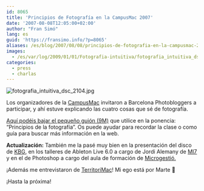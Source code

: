 ```yaml
---
id: 8065
title: 'Principios de Fotografía en la CampusMac 2007'
date: '2007-08-08T12:05:00+02:00'
author: "Fran Simó"
lang: es
guid: 'https://fransimo.info/?p=8065'
aliases: /es/blog/2007/08/08/principios-de-fotografia-en-la-campusmac-2007/
images:
  - /es/var/log/2009/01/01/Fotografia-intuitiva/fotografia_intuitiva_dsc_2104.jpg
categories:
  - press
  - charlas
---
```


![fotografia_intuitiva_dsc_2104.jpg](/es/var/log/2009/01/01/Fotografia-intuitiva/fotografia_intuitiva_dsc_2104.jpg)

Los organizadores de la [CampusMac](http://www.campusmac.info/) invitaron a Barcelona Photobloggers a participar, y ahí
estuve explicando las cuatro cosas que sé de fotografía.

[Aquí podéis bajar el pequeño guión (9M)](CampusMac2007_pdf.pdf "Ponencia CampusMac 2007")
que utilice en la ponencia: “Principios de la fotografía”. Os puede ayudar para recordar la clase o como guía para
buscar más información en la web. 

**Actualización:** También me la pasé muy bien en la presentación del disco
de [KBG](http://www.killbillg.com/), en los talleres de Ableton Live 6.0 a cargo de Jordi Alemany
de [MI7](http://www.mi7.com/) y en el de Photoshop a cargo del aula de formación
de [Microgestió.](http://www.microgestio.es/)

¡Además me entrevistaron de [TerritoriMac](http://www.territorimac.com/)! Mi ego está por Marte 🙂

¡Hasta la próxima!

